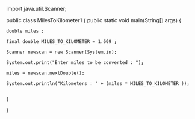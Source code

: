 import java.util.Scanner;

public class MilesToKilometer1 {
	public static void main(String[] args) {
	
	
	double miles ;
	
	final double MILES_TO_KILOMETER = 1.609 ;
	
	Scanner newscan = new Scanner(System.in);
	
	System.out.print("Enter miles to be converted : ");
	
	miles = newscan.nextDouble();
	
	System.out.println("Kilometers : " + (miles * MILES_TO_KILOMETER ));
	

	}
}
